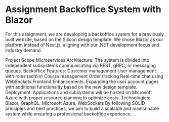 # Assignment Backoffice System with Blazor
For this assignment, we are developing a backoffice system for a previously built website, based on the Silicon design template. We chose Blazor as our platform instead of Next.js, aligning with our .NET development focus and industry demand.

Project Scope
Microservices Architecture: The system is divided into independent subsystems communicating via REST, gRPC, or messaging queues.
Backoffice Features:
Customer management
User management with roles (admin)
Course management
Order tracking
Real-time chat using WebSockets
Frontend Enhancements: Expanding the user account pages with additional functionality based on the new design template.
Deployment: Applications and subsystems will be hosted on Microsoft Azure with proper resource planning to optimize costs.
Technologies: Blazor, GraphQL, Microsoft Azure, WebSockets
By following SOLID principles and best practices, we aim to build a scalable and maintainable system while ensuring a professional backoffice experience.
